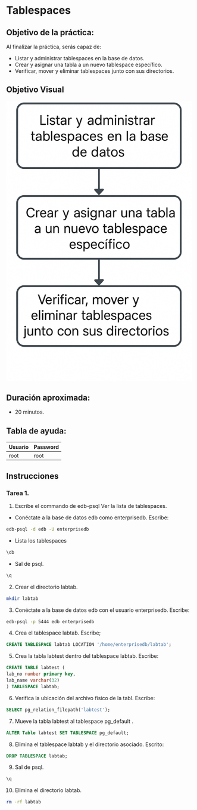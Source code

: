 # Tablespaces 

## Objetivo de la práctica:
Al finalizar la práctica, serás capaz de:

- Listar y administrar tablespaces en la base de datos.
- Crear y asignar una tabla a un nuevo tablespace específico.
- Verificar, mover y eliminar tablespaces junto con sus directorios.

## Objetivo Visual 
<img src="../images/16/00.png" width="500" >

## Duración aproximada:
- 20 minutos.

## Tabla de ayuda:

| Usuario | Password | 
| --- | --- | 
| root | root| 
## Instrucciones 

### Tarea 1. 


1.	Escribe el commando de edb-psql Ver la lista de tablespaces.

- Conéctate a la base de datos edb como enterprisedb.  Escribe:
```bash
edb-psql -d edb -U enterprisedb 
```

- Lista los tablespaces 
```bash
\db  
```

- Sal de psql. 
```bash
\q   
```

2.	Crear el directorio labtab.
```bash
mkdir labtab 
```

3.	Conéctate a la base de datos edb con el usuario enterprisedb.  Escribe:
```bash
edb-psql -p 5444 edb enterprisedb  
```

4.	Crea el tablespace labtab. Escribe;
```sql
CREATE TABLESPACE labtab LOCATION '/home/enterprisedb/labtab'; 
```

5.	Crea la tabla labtest dentro del tablespace labtab.  Escribe:
```sql
CREATE TABLE labtest (
lab_no number primary key, 
lab_name varchar(32)
) TABLESPACE labtab; 
```

6.	Verifica la ubicación del archivo físico de la tabl. Escribe:
```sql
SELECT pg_relation_filepath('labtest'); 
```

7.	Mueve la tabla labtest al tablespace pg_default .  
```sql
ALTER Table labtest SET TABLESPACE pg_default; 
```

8.	Elimina el tablespace labtab y el directorio asociado.  Escrito:
```sql
DROP TABLESPACE labtab; 
```

9.	Sal de psql. 
```sql
\q  
```

10.	Elimina el directorio labtab.  
```bash
rm -rf labtab 
```
